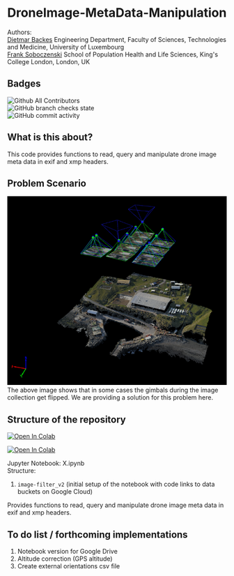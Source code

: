 # DroneImage-MetaData-Manipulation

Authors:<br> 
[Dietmar Backes](https://wwwfr.uni.lu/recherche/fstm/doe/members/dietmar_backes) Engineering Department, Faculty of Sciences, Technologies and Medicine, University of Luxembourg<br>
[Frank Soboczenski](https://h21k.github.io/) School of Population Health and Life Sciences, King's College London, London, UK<br>

## Badges
<img alt="Github All Contributors" src="https://img.shields.io/github/all-contributors/DJBackes/DroneImage-MetaData-Manipulation"><br>
<img alt="GitHub branch checks state" src="https://img.shields.io/github/checks-status/DJBackes/DroneImage-MetaData-Manipulation/master"><br>
<img alt="GitHub commit activity" src="https://img.shields.io/github/commit-activity/m/DJBackes/DroneImage-MetaData-Manipulation">

## What is this about?
This code provides functions to read, query and manipulate drone image meta data in exif and xmp headers.

## Problem Scenario
![Alt text](DJI-Image1.png?raw=true "Optional Title")<br>
The above image shows that in some cases the gimbals during the image collection get flipped. We are providing a solution for this problem here.

## Structure of the repository

[![Open In Colab](https://colab.research.google.com/assets/colab-badge.svg)](https://colab.research.google.com/github/DJBackes/DroneImage-MetaData-Manipulation/blob/main/image_filter_v2.ipynb)

[![Open In Colab](https://colab.research.google.com/assets/colab-badge.svg)](https://github.com/DJBackes/DroneImage-MetaData-Manipulation/blob/main/Drone_image_inspect_DJI_forGoogleDrive_v2.ipynb)

Jupyter Notebook: X.ipynb<br>
Structure:<br>  
1. `image-filter_v2` (initial setup of the notebook with code links to data buckets on Google Cloud)<br>


Provides functions to read, query and manipulate drone image meta data in exif and xmp headers.


## To do list / forthcoming implementations 

1.	Notebook version for Google Drive 
2.	Altitude correction (GPS altitude)
3.	Create external orientations csv file 

